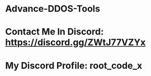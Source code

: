 # Advance-DDOS-Tools
#  Contact Me In Discord: https://discord.gg/ZWtJ77VZYx
# My Discord Profile: root_code_x

